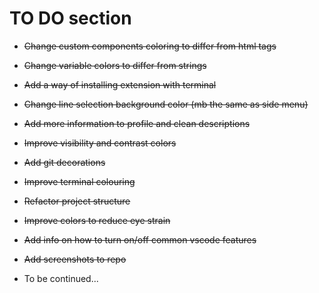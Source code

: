 # TO DO section

- ~~Change custom components coloring to differ from html tags~~

- ~~Change variable colors to differ from strings~~

- ~~Add a way of installing extension with terminal~~

- ~~Change line selection background color (mb the same as side menu)~~

- ~~Add more information to profile and clean descriptions~~

- ~~Improve visibility and contrast colors~~

- ~~Add git decorations~~

- ~~Improve terminal colouring~~

- ~~Refactor project structure~~

- ~~Improve colors to reduce eye strain~~

- ~~Add info on how to turn on/off common vscode features~~

- ~~Add screenshots to repo~~

- To be continued...
